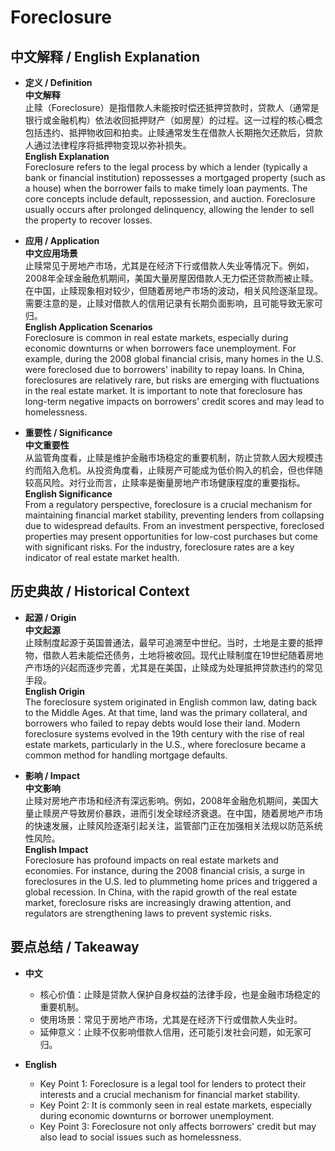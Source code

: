 # Foreclosure

## 中文解释 / English Explanation

* **定义 / Definition**  
  **中文解释**  
  止赎（Foreclosure）是指借款人未能按时偿还抵押贷款时，贷款人（通常是银行或金融机构）依法收回抵押财产（如房屋）的过程。这一过程的核心概念包括违约、抵押物收回和拍卖。止赎通常发生在借款人长期拖欠还款后，贷款人通过法律程序将抵押物变现以弥补损失。  
  **English Explanation**  
  Foreclosure refers to the legal process by which a lender (typically a bank or financial institution) repossesses a mortgaged property (such as a house) when the borrower fails to make timely loan payments. The core concepts include default, repossession, and auction. Foreclosure usually occurs after prolonged delinquency, allowing the lender to sell the property to recover losses.

* **应用 / Application**  
  **中文应用场景**  
  止赎常见于房地产市场，尤其是在经济下行或借款人失业等情况下。例如，2008年全球金融危机期间，美国大量房屋因借款人无力偿还贷款而被止赎。在中国，止赎现象相对较少，但随着房地产市场的波动，相关风险逐渐显现。需要注意的是，止赎对借款人的信用记录有长期负面影响，且可能导致无家可归。  
  **English Application Scenarios**  
  Foreclosure is common in real estate markets, especially during economic downturns or when borrowers face unemployment. For example, during the 2008 global financial crisis, many homes in the U.S. were foreclosed due to borrowers' inability to repay loans. In China, foreclosures are relatively rare, but risks are emerging with fluctuations in the real estate market. It is important to note that foreclosure has long-term negative impacts on borrowers' credit scores and may lead to homelessness.

* **重要性 / Significance**  
  **中文重要性**  
  从监管角度看，止赎是维护金融市场稳定的重要机制，防止贷款人因大规模违约而陷入危机。从投资角度看，止赎房产可能成为低价购入的机会，但也伴随较高风险。对行业而言，止赎率是衡量房地产市场健康程度的重要指标。  
  **English Significance**  
  From a regulatory perspective, foreclosure is a crucial mechanism for maintaining financial market stability, preventing lenders from collapsing due to widespread defaults. From an investment perspective, foreclosed properties may present opportunities for low-cost purchases but come with significant risks. For the industry, foreclosure rates are a key indicator of real estate market health.

## 历史典故 / Historical Context

* **起源 / Origin**  
  **中文起源**  
  止赎制度起源于英国普通法，最早可追溯至中世纪。当时，土地是主要的抵押物，借款人若未能偿还债务，土地将被收回。现代止赎制度在19世纪随着房地产市场的兴起而逐步完善，尤其是在美国，止赎成为处理抵押贷款违约的常见手段。  
  **English Origin**  
  The foreclosure system originated in English common law, dating back to the Middle Ages. At that time, land was the primary collateral, and borrowers who failed to repay debts would lose their land. Modern foreclosure systems evolved in the 19th century with the rise of real estate markets, particularly in the U.S., where foreclosure became a common method for handling mortgage defaults.

* **影响 / Impact**  
  **中文影响**  
  止赎对房地产市场和经济有深远影响。例如，2008年金融危机期间，美国大量止赎房产导致房价暴跌，进而引发全球经济衰退。在中国，随着房地产市场的快速发展，止赎风险逐渐引起关注，监管部门正在加强相关法规以防范系统性风险。  
  **English Impact**  
  Foreclosure has profound impacts on real estate markets and economies. For instance, during the 2008 financial crisis, a surge in foreclosures in the U.S. led to plummeting home prices and triggered a global recession. In China, with the rapid growth of the real estate market, foreclosure risks are increasingly drawing attention, and regulators are strengthening laws to prevent systemic risks.

## 要点总结 / Takeaway

* **中文**  
  - 核心价值：止赎是贷款人保护自身权益的法律手段，也是金融市场稳定的重要机制。  
  - 使用场景：常见于房地产市场，尤其是在经济下行或借款人失业时。  
  - 延伸意义：止赎不仅影响借款人信用，还可能引发社会问题，如无家可归。  

* **English**  
  - Key Point 1: Foreclosure is a legal tool for lenders to protect their interests and a crucial mechanism for financial market stability.  
  - Key Point 2: It is commonly seen in real estate markets, especially during economic downturns or borrower unemployment.  
  - Key Point 3: Foreclosure not only affects borrowers' credit but may also lead to social issues such as homelessness.